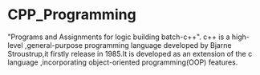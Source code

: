 # CPP_Programming
"Programs and Assignments for logic building batch-c++". c++ is a high-level ,general-purpose programming language developed by  Bjarne Stroustrup,it firstly release in 1985.It is developed as an extension of the c language ,incorporating object-oriented programming(OOP) features.
